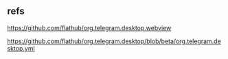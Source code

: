 
## refs

https://github.com/flathub/org.telegram.desktop.webview

https://github.com/flathub/org.telegram.desktop/blob/beta/org.telegram.desktop.yml
